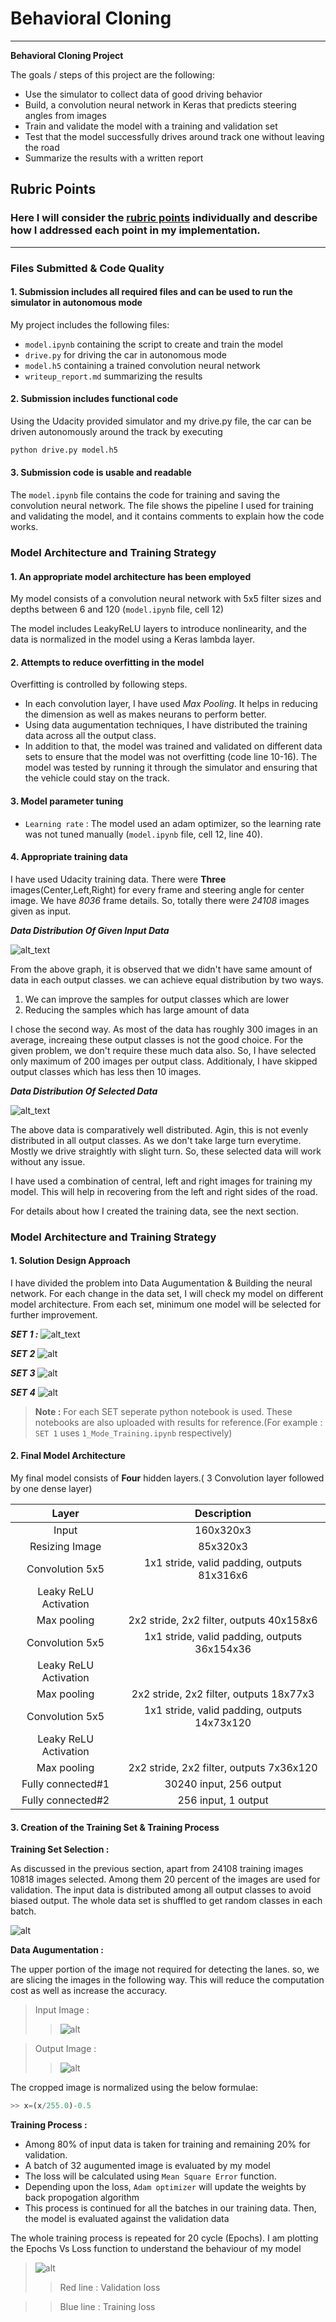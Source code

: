 
# **Behavioral Cloning** 
---

**Behavioral Cloning Project**

The goals / steps of this project are the following:
* Use the simulator to collect data of good driving behavior
* Build, a convolution neural network in Keras that predicts steering angles from images
* Train and validate the model with a training and validation set
* Test that the model successfully drives around track one without leaving the road
* Summarize the results with a written report



## Rubric Points
### Here I will consider the [rubric points](https://review.udacity.com/#!/rubrics/432/view) individually and describe how I addressed each point in my implementation.  

---

### Files Submitted & Code Quality

#### 1. Submission includes all required files and can be used to run the simulator in autonomous mode
My project includes the following files:
* `model.ipynb` containing the script to create and train the model
* `drive.py` for driving the car in autonomous mode
* `model.h5` containing a trained convolution neural network 
* `writeup_report.md` summarizing the results

#### 2. Submission includes functional code
Using the Udacity provided simulator and my drive.py file, the car can be driven autonomously around the track by executing 
```sh
python drive.py model.h5
```

#### 3. Submission code is usable and readable

The `model.ipynb` file contains the code for training and saving the convolution neural network. The file shows the pipeline I used for training and validating the model, and it contains comments to explain how the code works.

### Model Architecture and Training Strategy

#### 1. An appropriate model architecture has been employed

My model consists of a convolution neural network with 5x5 filter sizes and depths between 6 and 120 (`model.ipynb` file, cell 12) 

The model includes LeakyReLU layers to introduce nonlinearity, and the data is normalized in the model using a Keras lambda layer. 

#### 2. Attempts to reduce overfitting in the model

Overfitting is controlled by following steps.
* In each convolution layer, I have used *Max Pooling*. It helps in reducing the dimension as well as makes neurans to perform better. 
* Using data augumentation techniques, I have distributed the training data across all the output class.
* In addition to that, the model was trained and validated on different data sets to ensure that the model was not overfitting (code line 10-16). The model was tested by running it through the simulator and ensuring that the vehicle could stay on the track.

#### 3. Model parameter tuning

* `Learning rate` : The model used an adam optimizer, so the learning rate was not tuned manually (`model.ipynb` file, cell 12, line 40).

#### 4. Appropriate training data

I have used Udacity training data. There were **Three** images(Center,Left,Right) for every frame and steering angle for center image. We have *8036* frame details. So, totally there were *24108* images given as input.


***Data Distribution Of Given Input Data***

![alt_text](./Images/RawInput_Distribution.JPG)

From the above graph, it is observed that we didn't have same amount of data in each output classes. we can achieve equal distribution by two ways.
1. We can improve the samples for output classes which are lower
2. Reducing the samples which has large amount of data

I chose the second way. As most of the data has roughly 300 images in an average, increaing these output classes is not the good choice. For the given problem, we don't require these much data also. So, I have selected only maximum of 200 images per output class. Additionaly, I have skipped output classes which has less then 10 images.


***Data Distribution Of Selected Data***

![alt_text](./Images/SelectedInput_DD.JPG)

The above data is comparatively well distributed. Agin, this is not evenly distributed in all output classes. As we don't take large turn everytime. Mostly we drive straightly with slight turn. So, these selected data will work without any issue.

I have used a combination of central, left and right images for training my model. This will help in recovering from the left and right sides of the road. 

For details about how I created the training data, see the next section. 

### Model Architecture and Training Strategy

#### 1. Solution Design Approach
I have divided the problem into Data Augumentation & Building the neural network. For each change in the data set, I will check my model on different model architecture. From each set, minimum one model will be selected for further improvement.

***SET 1 :***
![alt_text](./Images/SET_1_Summary.jpg)

***SET 2***
![alt](./Images/SET_2_Summary.jpg)

***SET 3***
![alt](./Images/SET_3_Summary.jpg)

***SET 4***
![alt](./Images/SET_4_Summary.jpg)
> **Note :** For each SET seperate python notebook is used. These notebooks are also uploaded with results for reference.(For example : `SET 1` uses `1_Mode_Training.ipynb` respectively)

#### 2. Final Model Architecture
My final model consists of **Four** hidden layers.( 3 Convolution layer followed by one dense layer)

| Layer         		|     Description	        					| 
|:---------------------:|:---------------------------------------------:| 
| Input         		| 160x320x3    						            | 
| Resizing Image        | 85x320x3                                      |
| Convolution 5x5     	| 1x1 stride, valid padding, outputs 81x316x6 	|
| Leaky ReLU Activation													|
| Max pooling	      	| 2x2 stride,  2x2 filter, outputs 40x158x6		|
| Convolution 5x5     	| 1x1 stride, valid padding, outputs 36x154x36 	|
| Leaky ReLU Activation													|
| Max pooling	      	| 2x2 stride,  2x2 filter, outputs 18x77x3	    |
| Convolution 5x5     	| 1x1 stride, valid padding, outputs 14x73x120 	|
| Leaky ReLU Activation													|
| Max pooling	      	| 2x2 stride,  2x2 filter, outputs 7x36x120	    |
| Fully connected#1		| 30240 input, 256 output				        |
| Fully connected#2		| 256 input, 1 output     				        |


#### 3. Creation of the Training Set & Training Process
**Training Set Selection :**

As discussed in the previous section, apart from 24108 training images 10818 images selected. Among them 20 percent of the images are used for validation.
The input data is distributed among all output classes to avoid biased output. The whole data set is shuffled to get random classes in each batch.

![alt](./Images/Y_Distribution.JPG)

**Data Augumentation :**

The upper portion of the image not required for detecting the lanes. so, we are slicing the images in the following way. This will reduce the computation cost as well as increase the accuracy.
> Input Image :
>> ![alt](./Images/center_2016_12_01_13_30_48_287.jpg)

> Output Image :
>> ![alt](./Images/Cropped.JPG)

The cropped image is normalized using the below formulae:
```python
>> x=(x/255.0)-0.5
```
**Training Process :**

* Among 80% of input data is taken for training and remaining 20% for validation.
* A batch of 32 augumented image is evaluated by my model
* The loss will be calculated using `Mean Square Error` function.
* Depending upon the loss, `Adam optimizer` will update the weights by back propogation algorithm
* This process is continued for all the batches in our training data. Then, the model is evaluated against the validation data

The whole training process is repeated for 20 cycle (Epochs). I am plotting the Epochs Vs Loss function to understand the behaviour of my model

> ![alt](./Graphs/4_Model_5.png) 
>>Red line  : Validation loss

>>Blue line : Training loss
